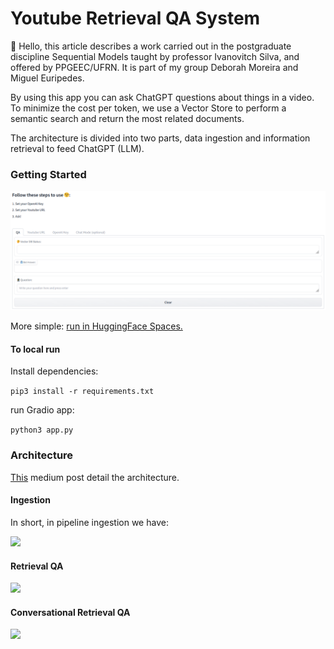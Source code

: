 # Youtube Retrieval QA System

🤭 Hello, this article describes a work carried out in the postgraduate discipline Sequential Models taught by professor Ivanovitch Silva, and offered by PPGEEC/UFRN. It is part of my group Deborah Moreira and Miguel Euripedes.

By using this app you can ask ChatGPT questions about things in a video. To minimize the cost per token, we use a Vector Store to perform a semantic search and return the most related documents.

The architecture is divided into two parts, data ingestion and information retrieval to feed ChatGPT (LLM).

### Getting Started

![](images/app_hf_spaces.png)

More simple: [run in HuggingFace Spaces.](https://huggingface.co/spaces/vilsonrodrigues/youtube-retrieval-qa)

#### To local run

Install dependencies:

``` pip3 install -r requirements.txt ``` 

run Gradio app:

``` python3 app.py ``` 

### Architecture

[This](https.meulink) medium post detail the architecture. 

#### Ingestion

In short, in pipeline ingestion we have:

![](images/ingestion_pipeline.png)

#### Retrieval QA 

![](images/retrieval_pipeline.png)

#### Conversational Retrieval QA 

![](images/conversational_retrieval_pipeline.png)